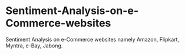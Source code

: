 # Sentiment-Analysis-on-e-Commerce-websites
Sentiment Analysis on e-Commerce websites namely Amazon, Flipkart, Myntra, e-Bay, Jabong.
